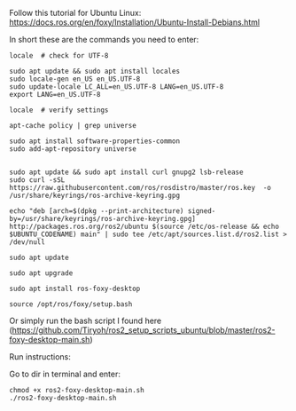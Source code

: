 Follow this tutorial for Ubuntu Linux:
https://docs.ros.org/en/foxy/Installation/Ubuntu-Install-Debians.html


In short these are the commands you need to enter: 
```
locale  # check for UTF-8

sudo apt update && sudo apt install locales
sudo locale-gen en_US en_US.UTF-8
sudo update-locale LC_ALL=en_US.UTF-8 LANG=en_US.UTF-8
export LANG=en_US.UTF-8

locale  # verify settings

apt-cache policy | grep universe

sudo apt install software-properties-common
sudo add-apt-repository universe


sudo apt update && sudo apt install curl gnupg2 lsb-release
sudo curl -sSL https://raw.githubusercontent.com/ros/rosdistro/master/ros.key  -o /usr/share/keyrings/ros-archive-keyring.gpg

echo "deb [arch=$(dpkg --print-architecture) signed-by=/usr/share/keyrings/ros-archive-keyring.gpg] http://packages.ros.org/ros2/ubuntu $(source /etc/os-release && echo $UBUNTU_CODENAME) main" | sudo tee /etc/apt/sources.list.d/ros2.list > /dev/null

sudo apt update

sudo apt upgrade

sudo apt install ros-foxy-desktop

source /opt/ros/foxy/setup.bash
```

Or simply run the bash script I found here (https://github.com/Tiryoh/ros2_setup_scripts_ubuntu/blob/master/ros2-foxy-desktop-main.sh)

Run instructions:

Go to dir in terminal and enter:
```
chmod +x ros2-foxy-desktop-main.sh
./ros2-foxy-desktop-main.sh
```
